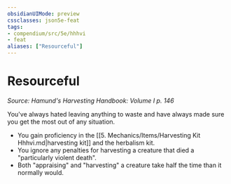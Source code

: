 ```yaml
---
obsidianUIMode: preview
cssclasses: json5e-feat
tags:
- compendium/src/5e/hhhvi
- feat
aliases: ["Resourceful"]
---
```

# Resourceful
*Source: Hamund's Harvesting Handbook: Volume I p. 146*  

You've always hated leaving anything to waste and have always made sure you get the most out of any situation.

- You gain proficiency in the [[5. Mechanics/Items/Harvesting Kit Hhhvi.md\|harvesting kit]] and the herbalism kit.  
- You ignore any penalties for harvesting a creature that died a "particularly violent death".  
- Both "appraising" and "harvesting" a creature take half the time than it normally would.